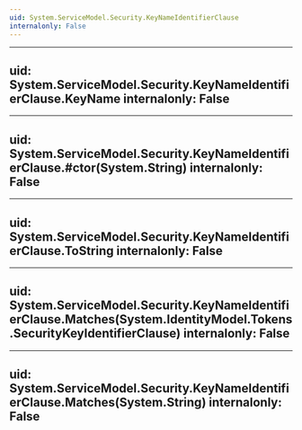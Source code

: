 ```yaml
---
uid: System.ServiceModel.Security.KeyNameIdentifierClause
internalonly: False
---
```


---
uid: System.ServiceModel.Security.KeyNameIdentifierClause.KeyName
internalonly: False
---

---
uid: System.ServiceModel.Security.KeyNameIdentifierClause.#ctor(System.String)
internalonly: False
---

---
uid: System.ServiceModel.Security.KeyNameIdentifierClause.ToString
internalonly: False
---

---
uid: System.ServiceModel.Security.KeyNameIdentifierClause.Matches(System.IdentityModel.Tokens.SecurityKeyIdentifierClause)
internalonly: False
---

---
uid: System.ServiceModel.Security.KeyNameIdentifierClause.Matches(System.String)
internalonly: False
---
